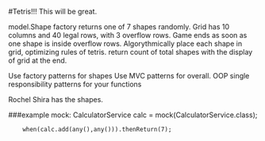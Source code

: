 #Tetris!!!
This will be great.

model.Shape factory returns one of 7 shapes randomly.
Grid has 10 columns and 40 legal rows, with 3 overflow rows.
Game ends as soon as one shape is inside overflow rows.
Algorythmically place each shape in grid, optimizing rules of tetris.
return count of total shapes with the display of grid at the end.

Use factory patterns for shapes
Use MVC patterns for overall.
OOP single responsibility patterns for your functions

Rochel Shira has the shapes.








###example mock:
        CalculatorService calc = mock(CalculatorService.class);
        
        when(calc.add(any(),any())).thenReturn(7);